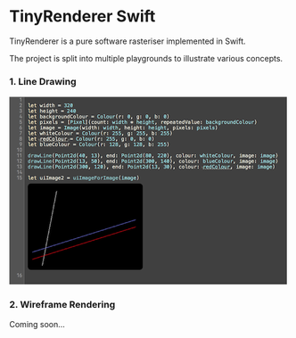 # TinyRenderer Swift

TinyRenderer is a pure software rasteriser implemented in Swift.

The project is split into multiple playgrounds to illustrate various concepts.

### 1. Line Drawing

![Line Drawing](images/line-drawing.png)

### 2. Wireframe Rendering

Coming soon...

